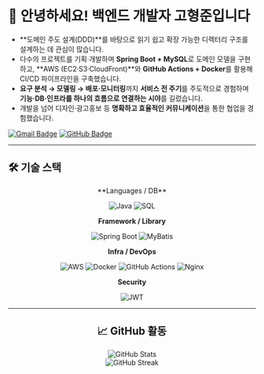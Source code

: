 <div>

# 💫 안녕하세요! 백엔드 개발자 **고형준**입니다

- **도메인 주도 설계(DDD)**를 바탕으로 읽기 쉽고 확장 가능한 디렉터리 구조를 설계하는 데 관심이 많습니다.  
- 다수의 프로젝트를 기획·개발하며 **Spring Boot + MySQL**로 도메인 모델을 구현하고, **AWS (EC2·S3·CloudFront)**와 **GitHub Actions + Docker**를 활용해 CI/CD 파이프라인을 구축했습니다.  
- **요구 분석 → 모델링 → 배포·모니터링**까지 **서비스 전 주기**를 주도적으로 경험하며 **기능·DB·인프라를 하나의 흐름으로 연결하는 시야**를 길렀습니다.  
- 개발을 넘어 디자인·광고홍보 등 **명확하고 효율적인 커뮤니케이션**을 통한 협업을 경험했습니다.

[![Gmail Badge](https://img.shields.io/badge/%20Email-taco9590@gmail.com-D14836?style=flat&logo=gmail&logoColor=white)](mailto:taco9590@gmail.com)
[![GitHub Badge](https://img.shields.io/badge/%20GitHub-taco--recipe-181717?style=flat&logo=github&logoColor=white)](https://github.com/taco-recipe)

</div>

---

## 🛠️ **기술 스택**

<div align="center">
**Languages / DB**

![Java](https://img.shields.io/badge/Java-ED8B00?style=flat&logo=openjdk&logoColor=white)
![SQL](https://img.shields.io/badge/MySQL-4479A1?style=flat&logo=mysql&logoColor=white)

**Framework / Library**

![Spring Boot](https://img.shields.io/badge/Spring%20Boot-6DB33F?style=flat&logo=springboot&logoColor=white)
![MyBatis](https://img.shields.io/badge/MyBatis-000000?style=flat)

**Infra / DevOps**

![AWS](https://img.shields.io/badge/AWS-FF9900?style=flat&logo=amazonaws&logoColor=white)
![Docker](https://img.shields.io/badge/Docker-2496ED?style=flat&logo=docker&logoColor=white)
![GitHub Actions](https://img.shields.io/badge/GitHub%20Actions-2088FF?style=flat&logo=githubactions&logoColor=white)
![Nginx](https://img.shields.io/badge/Nginx-009639?style=flat&logo=nginx&logoColor=white)

**Security**

![JWT](https://img.shields.io/badge/JWT-000000?style=flat&logo=jsonwebtokens&logoColor=white)


</div>

---

<div align="center">

## 📈 **GitHub 활동**

![GitHub Stats](https://github-readme-stats.vercel.app/api?username=taco-recipe&theme=buefy&show_icons=true&hide_border=true&count_private=true)  
![GitHub Streak](https://streak-stats.demolab.com?user=taco-recipe&theme=buefy&hide_border=true)

</div>
